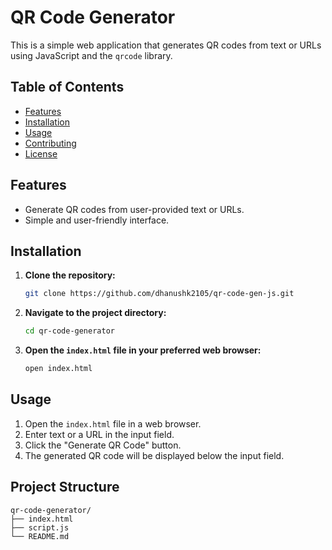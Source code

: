 # QR Code Generator

This is a simple web application that generates QR codes from text or URLs using JavaScript and the `qrcode` library.

## Table of Contents
- [Features](#features)
- [Installation](#installation)
- [Usage](#usage)
- [Contributing](#contributing)
- [License](#license)

## Features
- Generate QR codes from user-provided text or URLs.
- Simple and user-friendly interface.

## Installation
1. **Clone the repository:**
    ```bash
    git clone https://github.com/dhanushk2105/qr-code-gen-js.git
    ```
2. **Navigate to the project directory:**
    ```bash
    cd qr-code-generator
    ```
3. **Open the `index.html` file in your preferred web browser:**
    ```bash
    open index.html
    ```

## Usage
1. Open the `index.html` file in a web browser.
2. Enter text or a URL in the input field.
3. Click the "Generate QR Code" button.
4. The generated QR code will be displayed below the input field.

## Project Structure
```plaintext
qr-code-generator/
├── index.html
├── script.js
└── README.md
